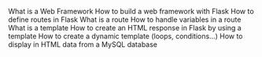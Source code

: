 What is a Web Framework
How to build a web framework with Flask
How to define routes in Flask
What is a route
How to handle variables in a route
What is a template
How to create an HTML response in Flask by using a template
How to create a dynamic template (loops, conditions…)
How to display in HTML data from a MySQL database